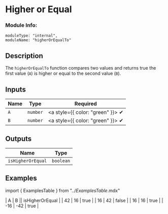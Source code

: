 # Higher or Equal
### Module Info: 
```
moduleType: "internal",
moduleName: "higherOrEqualTo"
```

## Description
The `higherOrEqualTo` function compares two values and returns true the first value (`A`) is higher or equal to the second value (`B`).

## Inputs
| Name | Type | Required |
|------|------|:-----:|
| `A` | `number` | <a style={{ color: "green" }}> ✔ </a>
| `B` | `number` | <a style={{ color: "green" }}> ✔ </a>

## Outputs
| Name | Type |
|------|------|
| `isHigherOrEqual` | `boolean` |

## Examples
import { ExamplesTable } from "../_ExamplesTable_.mdx"

<ExamplesTable>
| A | B || isHigherOrEqual |
| 42 | 16 | true |
| 16 | 42 | false |
| 16 | 16 | true |
| -16 | -42 | true |
</ExamplesTable>

